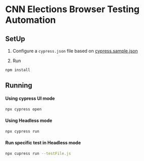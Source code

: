 # CNN Elections Browser Testing Automation

## SetUp

1. Configure a `cypress.json` file based on [cypress.sample.json](./cypress.sample.json) 

1. Run
```
npm install
```

## Running


#### Using cypress UI mode
```bash
npx cypress open
```
#### Using Headless mode
```bash
npx cypress run
```
#### Run specific test in Headless mode
```bash
npx cupress run --testFile.js
```



